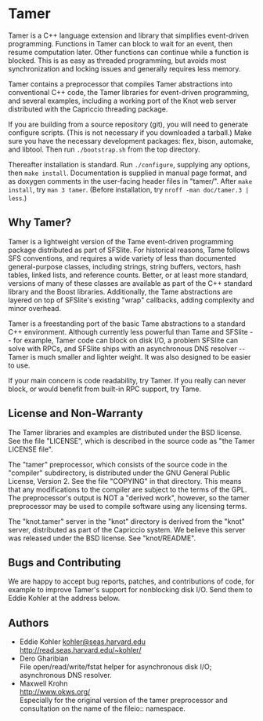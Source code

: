 Tamer
=====

   Tamer is a C++ language extension and library that simplifies
event-driven programming. Functions in Tamer can block to wait for an
event, then resume computation later. Other functions can continue
while a function is blocked. This is as easy as threaded programming,
but avoids most synchronization and locking issues and generally
requires less memory.

   Tamer contains a preprocessor that compiles Tamer abstractions into
conventional C++ code, the Tamer libraries for event-driven
programming, and several examples, including a working port of the
Knot web server distributed with the Capriccio threading package.

   If you are building from a source repository (git), you will need
to generate configure scripts. (This is not necessary if you
downloaded a tarball.) Make sure you have the necessary development
packages: flex, bison, automake, and libtool. Then run
`./bootstrap.sh` from the top directory.

   Thereafter installation is standard. Run `./configure`, supplying
any options, then `make install`. Documentation is supplied in manual
page format, and as doxygen comments in the user-facing header files
in "tamer/". After `make install`, try `man 3 tamer`. (Before
installation, try `nroff -man doc/tamer.3 | less`.)


Why Tamer?
----------

   Tamer is a lightweight version of the Tame event-driven programming
package distributed as part of SFSlite.  For historical reasons, Tame
follows SFS conventions, and requires a wide variety of less than
documented general-purpose classes, including strings, string buffers,
vectors, hash tables, linked lists, and reference counts.  Better, or at
least more standard, versions of many of these classes are available as
part of the C++ standard library and the Boost libraries.  Additionally,
the Tame abstractions are layered on top of SFSlite's existing "wrap"
callbacks, adding complexity and minor overhead.

   Tamer is a freestanding port of the basic Tame abstractions to a
standard C++ environment.  Although currently less powerful than Tame and
SFSlite -- for example, Tamer code can block on disk I/O, a problem SFSlite
can solve with RPCs, and SFSlite ships with an asynchronous DNS resolver --
Tamer is much smaller and lighter weight.  It was also designed to be
easier to use.

   If your main concern is code readability, try Tamer.  If you really can
never block, or would benefit from built-in RPC support, try Tame.


License and Non-Warranty
------------------------

   The Tamer libraries and examples are distributed under the BSD license.
See the file "LICENSE", which is described in the source code as "the Tamer
LICENSE file".

   The "tamer" preprocessor, which consists of the source code in the
"compiler" subdirectory, is distributed under the GNU General Public
License, Version 2.  See the file "COPYING" in that directory.  This means
that any modifications to the compiler are subject to the terms of the GPL.
The preprocessor's output is NOT a "derived work", however, so the tamer
preprocessor may be used to compile software using any licensing terms.

   The "knot.tamer" server in the "knot" directory is derived from the
"knot" server, distributed as part of the Capriccio system.  We believe
this server was released under the BSD license.  See "knot/README".


Bugs and Contributing
---------------------

   We are happy to accept bug reports, patches, and contributions of code,
for example to improve Tamer's support for nonblocking disk I/O.  Send them
to Eddie Kohler at the address below.


Authors
-------

* Eddie Kohler <kohler@seas.harvard.edu>  
  http://read.seas.harvard.edu/~kohler/
* Dero Gharibian  
  File open/read/write/fstat helper for asynchronous disk I/O; asynchronous
  DNS resolver.
* Maxwell Krohn  
  http://www.okws.org/  
  Especially for the original version of the tamer preprocessor and
  consultation on the name of the fileio:: namespace.

